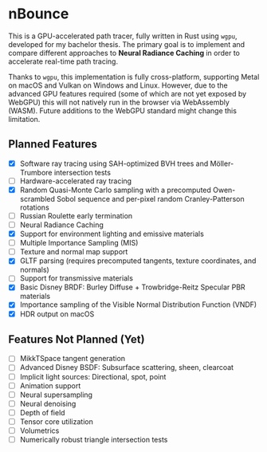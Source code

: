 # nBounce

This is a GPU-accelerated path tracer, fully written in Rust using `wgpu`, developed for my bachelor thesis. The primary goal is to implement and compare different approaches to **Neural Radiance Caching** in order to accelerate real-time path tracing.

Thanks to `wgpu`, this implementation is fully cross-platform, supporting Metal on macOS and Vulkan on Windows and Linux. However, due to the advanced GPU features required (some of which are not yet exposed by WebGPU) this will not natively run in the browser via WebAssembly (WASM). Future additions to the WebGPU standard might change this limitation.

## Planned Features
- [X] Software ray tracing using SAH-optimized BVH trees and Möller-Trumbore intersection tests
- [ ] Hardware-accelerated ray tracing
- [X] Random Quasi-Monte Carlo sampling with a precomputed Owen-scrambled Sobol sequence and per-pixel random Cranley-Patterson rotations
- [ ] Russian Roulette early termination
- [ ] Neural Radiance Caching
- [X] Support for environment lighting and emissive materials
- [ ] Multiple Importance Sampling (MIS)
- [ ] Texture and normal map support
- [X] GLTF parsing (requires precomputed tangents, texture coordinates, and normals)
- [ ] Support for transmissive materials
- [X] Basic Disney BRDF: Burley Diffuse + Trowbridge-Reitz Specular PBR materials
- [X] Importance sampling of the Visible Normal Distribution Function (VNDF)
- [X] HDR output on macOS

## Features Not Planned (Yet)
- [ ] MikkTSpace tangent generation
- [ ] Advanced Disney BSDF: Subsurface scattering, sheen, clearcoat
- [ ] Implicit light sources: Directional, spot, point
- [ ] Animation support
- [ ] Neural supersampling
- [ ] Neural denoising
- [ ] Depth of field
- [ ] Tensor core utilization
- [ ] Volumetrics
- [ ] Numerically robust triangle intersection tests
